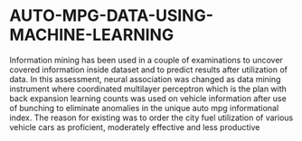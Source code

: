 # AUTO-MPG-DATA-USING-MACHINE-LEARNING
Information mining has been used in a couple of examinations to uncover covered information inside dataset and to predict results after utilization of data. In this assessment, neural association was changed as data mining instrument where coordinated multilayer perceptron which is the plan with back expansion learning counts was used on vehicle information after use of bunching to eliminate anomalies in the unique auto mpg informational index. The reason for existing was to order the city fuel utilization of various vehicle cars as proficient, moderately effective and less productive
